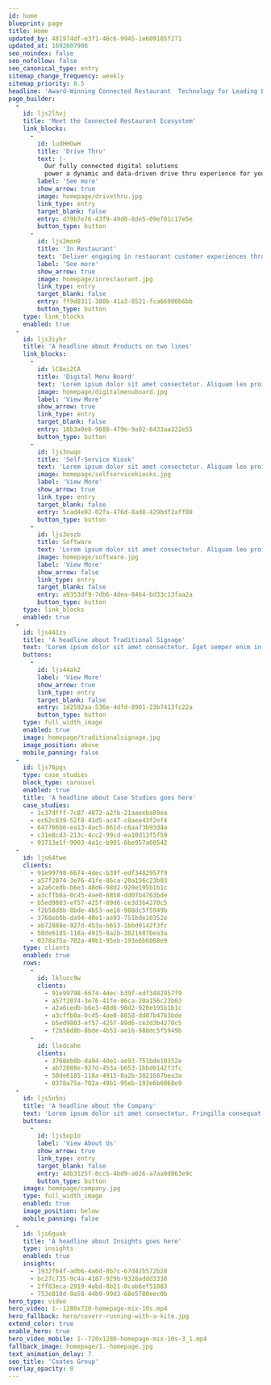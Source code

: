 ```yaml
---
id: home
blueprint: page
title: Home
updated_by: 481974df-e3f1-46c6-9945-1e609185f271
updated_at: 1692607908
seo_noindex: false
seo_nofollow: false
seo_canonical_type: entry
sitemap_change_frequency: weekly
sitemap_priority: 0.5
headline: 'Award-Winning Connected Restaurant  Technology for Leading Brands Worldwide'
page_builder:
  -
    id: ljs2lhvj
    title: 'Meet the Connected Restaurant Ecosystem'
    link_blocks:
      -
        id: ludHHOwH
        title: 'Drive Thru'
        text: |-
          Our fully connected digital solutions
          power a dynamic and data-driven drive thru experience for your customers.
        label: 'See more'
        show_arrow: true
        image: homepage/drivethru.jpg
        link_type: entry
        target_blank: false
        entry: d79b7e76-43f9-49d0-8de5-09ef01c17e5e
        button_type: button
      -
        id: ljs2mon9
        title: 'In Restaurant'
        text: 'Deliver engaging in restaurant customer experiences through our industry-leading hardware, proprietary SwitchboardTM CMS, and end-to-end services.'
        label: 'See more'
        show_arrow: true
        image: homepage/inrestaurant.jpg
        link_type: entry
        target_blank: false
        entry: ff9d8311-380b-41a3-8521-fca66900b6bb
        button_type: button
    type: link_blocks
    enabled: true
  -
    id: ljs3iyhr
    title: 'A headline about Products on two lines'
    link_blocks:
      -
        id: lC8ei2CA
        title: 'Digital Menu Board'
        text: 'Lorem ipsum dolor sit amet consectetur. Aliquam leo proin integer vehicula sapien maecenas.vehicula sapien maecenas.vehicula.'
        image: homepage/digitalmenuboard.jpg
        label: 'View More'
        show_arrow: true
        link_type: entry
        target_blank: false
        entry: 10b3a0e8-9688-479e-9a82-6433aa322e55
        button_type: button
      -
        id: ljs3nwqo
        title: 'Self-Service Kiosk'
        text: 'Lorem ipsum dolor sit amet consectetur. Aliquam leo proin integer vehicula sapien maecenas.'
        image: homepage/selfservicekiosks.jpg
        label: 'View More'
        show_arrow: true
        link_type: entry
        target_blank: false
        entry: 5cad4e92-02fa-476d-8ad8-429bdf2aff00
        button_type: button
      -
        id: ljs3oszb
        title: Software
        text: 'Lorem ipsum dolor sit amet consectetur. Aliquam leo proin integer vehicula sapien maecenas.'
        image: homepage/software.jpg
        label: 'View More'
        show_arrow: false
        link_type: entry
        target_blank: false
        entry: a9353df9-7db6-4dea-8464-bd33c13faa2a
        button_type: button
    type: link_blocks
    enabled: true
  -
    id: ljs441zs
    title: 'A headline about Traditional Signage'
    text: 'Lorem ipsum dolor sit amet consectetur. Eget semper enim in faucibus aenean ornare montes lorem dui. In ultricies consequat massa ornare. Dictumst volutpat ultrices cras sed. Neque id ullamcorper pulvinar aliquet hac. Suspendisse faucibus tincidunt elementum morbi nisl dictumst aenean. Orci massa in faucibus viverra. Egestas amet maecenas malesuada nibh ultrices.'
    buttons:
      -
        id: ljs44ak2
        label: 'View More'
        show_arrow: true
        link_type: entry
        target_blank: false
        entry: 1d2592aa-536e-4dfd-8901-23b7413fc22a
        button_type: button
    type: full_width_image
    enabled: true
    image: homepage/traditionalsignage.jpg
    image_position: above
    mobile_panning: false
  -
    id: ljs76pgs
    type: case_studies
    block_type: carousel
    enabled: true
    title: 'A headline about Case Studies goes here'
    case_studies:
      - 1c37dfff-7c87-4872-a2fb-21aaeeba89ea
      - ec62c839-52f8-41d5-ac47-c8aee43f2ef4
      - 647766b6-ea13-4ac5-861d-c6aa73b93d4a
      - c31e8cd3-213c-4cc2-99cd-ea10d13f5f59
      - 93713e1f-9903-4a1c-b901-6be957a60542
  -
    id: ljs64twe
    clients:
      - 91e99798-6674-4dec-b39f-edf3482957f9
      - a57f2074-3e76-41fe-86ca-20a156c23b03
      - a2a6cedb-b6e3-48d6-98d2-920e195b1b1c
      - a3cffb0a-0c45-4ae0-8858-dd07b4763bde
      - b5ed9803-ef57-425f-89d6-ce3d3b4270c5
      - f2b58d8b-8bde-4b53-ae16-988dc5f5949b
      - 3768eb0b-da94-40e1-ae93-751bde10352e
      - ab72888e-927d-453a-b653-1bbd0142f3fc
      - 50de6185-118a-4915-8a2b-3021687bea3a
      - 0378a75a-702a-49b1-95eb-193e6b6068e9
    type: clients
    enabled: true
    rows:
      -
        id: lklucc9w
        clients:
          - 91e99798-6674-4dec-b39f-edf3482957f9
          - a57f2074-3e76-41fe-86ca-20a156c23b03
          - a2a6cedb-b6e3-48d6-98d2-920e195b1b1c
          - a3cffb0a-0c45-4ae0-8858-dd07b4763bde
          - b5ed9803-ef57-425f-89d6-ce3d3b4270c5
          - f2b58d8b-8bde-4b53-ae16-988dc5f5949b
      -
        id: lledcahe
        clients:
          - 3768eb0b-da94-40e1-ae93-751bde10352e
          - ab72888e-927d-453a-b653-1bbd0142f3fc
          - 50de6185-118a-4915-8a2b-3021687bea3a
          - 0378a75a-702a-49b1-95eb-193e6b6068e9
  -
    id: ljs5n5ni
    title: 'A headline about the Company'
    text: 'Lorem ipsum dolor sit amet consectetur. Fringilla consequat magna pellentesque scelerisque nunc nunc pellentesque neque. Cras lectus fermentum elit sit diam. Habitant a id quis et urna scelerisque. Mauris faucibus tellus mi et enim aliquet.'
    buttons:
      -
        id: ljs5op1o
        label: 'View About Us'
        show_arrow: true
        link_type: entry
        target_blank: false
        entry: 4db3125f-0cc5-4bd9-a026-a7aa9d063e9c
        button_type: button
    image: homepage/company.jpg
    type: full_width_image
    enabled: true
    image_position: below
    mobile_panning: false
  -
    id: ljs6guak
    title: 'A headline about Insights goes here'
    type: insights
    enabled: true
    insights:
      - 1932f64f-adb6-4a6d-8b7c-67d42b572b28
      - bc27c735-9c4a-4107-929b-9328addd3338
      - 2ff83eca-2919-4abd-8b21-0cab6ef51083
      - 753e810d-9a58-44b9-99d3-68e5780eec0b
hero_type: video
hero_video: 1--1280x720-homepage-mix-10s.mp4
hero_fallback: hero/coverr-running-with-a-kite.jpg
extend_color: true
enable_hero: true
hero_video_mobile: 1--720x1280-homepage-mix-10s-3_1.mp4
fallback_image: homepage/1.-homepage.jpg
text_animation_delay: 7
seo_title: 'Coates Group'
overlay_opacity: 0
---
```

